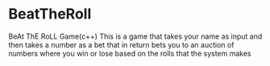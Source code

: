 # BeatTheRoll
BeAt ThE RoLL Game(c++) 
This is a game that takes your name as input and then takes a number as a bet that in return bets you to an auction of numbers where you win or lose based on the rolls 
that the system makes
